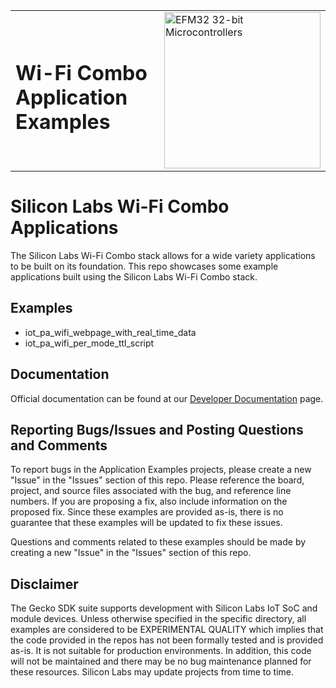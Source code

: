 <table border="0">
  <tr>
    <td align="left" valign="middle">
    <h1>Wi-Fi Combo Application Examples</h1>
  </td>
  <td align="left" valign="middle">
    <a href="https://www.silabs.com/wireless/wi-fi">
      <img src="http://pages.silabs.com/rs/634-SLU-379/images/WGX-transparent.png"  title="Silicon Labs Gecko and Wireless Gecko MCUs" alt="EFM32 32-bit Microcontrollers" width="250"/>
    </a>
  </td>
  </tr>
</table>

# Silicon Labs Wi-Fi Combo Applications #

The Silicon Labs Wi-Fi Combo stack allows for a wide variety applications to be built on its foundation. This repo showcases some example applications built using the Silicon Labs Wi-Fi Combo stack.

## Examples ##

- iot_pa_wifi_webpage_with_real_time_data
- iot_pa_wifi_per_mode_ttl_script


## Documentation ##

Official documentation can be found at our [Developer Documentation](https://docs.silabs.com/wifi) page.

## Reporting Bugs/Issues and Posting Questions and Comments ##

To report bugs in the Application Examples projects, please create a new "Issue" in the "Issues" section of this repo. Please reference the board, project, and source files associated with the bug, and reference line numbers. If you are proposing a fix, also include information on the proposed fix. Since these examples are provided as-is, there is no guarantee that these examples will be updated to fix these issues.

Questions and comments related to these examples should be made by creating a new "Issue" in the "Issues" section of this repo.

## Disclaimer ##

The Gecko SDK suite supports development with Silicon Labs IoT SoC and module devices. Unless otherwise specified in the specific directory, all examples are considered to be EXPERIMENTAL QUALITY which implies that the code provided in the repos has not been formally tested and is provided as-is.  It is not suitable for production environments.  In addition, this code will not be maintained and there may be no bug maintenance planned for these resources. Silicon Labs may update projects from time to time.
